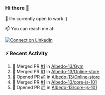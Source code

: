 ### Hi there 👋

🔭 I’m currently open to work :)

📫 You can reach me at: 

[![Connect on LinkedIn](https://img.shields.io/badge/--linkedin?label=LinkedIn&logo=LinkedIn&style=social)](https://www.linkedin.com/in/prokopenyapavel/)

### ⚡ Recent Activity

<!--START_SECTION:activity-->
1. 🎉 Merged PR [#1](https://github.com/Albedo-13/Gym/pull/1) in [Albedo-13/Gym](https://github.com/Albedo-13/Gym)
2. 🎉 Merged PR [#1](https://github.com/Albedo-13/Online-store/pull/1) in [Albedo-13/Online-store](https://github.com/Albedo-13/Online-store)
3. 💪 Opened PR [#1](https://github.com/Albedo-13/Online-store/pull/1) in [Albedo-13/Online-store](https://github.com/Albedo-13/Online-store)
4. 🎉 Merged PR [#1](https://github.com/Albedo-13/core-js-101/pull/1) in [Albedo-13/core-js-101](https://github.com/Albedo-13/core-js-101)
5. 💪 Opened PR [#1](https://github.com/Albedo-13/core-js-101/pull/1) in [Albedo-13/core-js-101](https://github.com/Albedo-13/core-js-101)
<!--END_SECTION:activity-->


<!--
**Albedo-13/Albedo-13** is a ✨ _special_ ✨ repository because its `README.md` (this file) appears on your GitHub profile.

Here are some ideas to get you started:

- 🔭 I’m currently working on ...
- 🌱 I’m currently learning ...
- 👯 I’m looking to collaborate on ...
- 🤔 I’m looking for help with ...
- 💬 Ask me about ...
- 📫 How to reach me: ...
- 😄 Pronouns: ...
- ⚡ Fun fact: ...
-->
